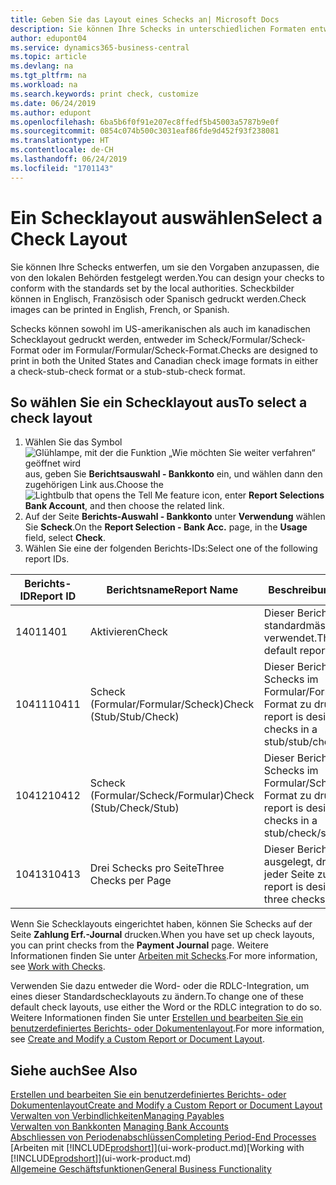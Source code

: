 ```yaml
---
title: Geben Sie das Layout eines Schecks an| Microsoft Docs
description: Sie können Ihre Schecks in unterschiedlichen Formaten entwerfen und drucken, um Standards zu entsprechen.
author: edupont04
ms.service: dynamics365-business-central
ms.topic: article
ms.devlang: na
ms.tgt_pltfrm: na
ms.workload: na
ms.search.keywords: print check, customize
ms.date: 06/24/2019
ms.author: edupont
ms.openlocfilehash: 6ba5b6f0f91e207ec8ffedf5b45003a5787b9e0f
ms.sourcegitcommit: 0854c074b500c3031eaf86fde9d452f93f238081
ms.translationtype: HT
ms.contentlocale: de-CH
ms.lasthandoff: 06/24/2019
ms.locfileid: "1701143"
---
```

# <a name="select-a-check-layout"></a><span data-ttu-id="84789-103">Ein Schecklayout auswählen</span><span class="sxs-lookup"><span data-stu-id="84789-103">Select a Check Layout</span></span>
<span data-ttu-id="84789-104">Sie können Ihre Schecks entwerfen, um sie den Vorgaben anzupassen, die von den lokalen Behörden festgelegt werden.</span><span class="sxs-lookup"><span data-stu-id="84789-104">You can design your checks to conform with the standards set by the local authorities.</span></span> <span data-ttu-id="84789-105">Scheckbilder können in Englisch, Französisch oder Spanisch gedruckt werden.</span><span class="sxs-lookup"><span data-stu-id="84789-105">Check images can be printed in English, French, or Spanish.</span></span>

<span data-ttu-id="84789-106">Schecks können sowohl im US-amerikanischen als auch im kanadischen Schecklayout gedruckt werden, entweder im Scheck/Formular/Scheck-Format oder im Formular/Formular/Scheck-Format.</span><span class="sxs-lookup"><span data-stu-id="84789-106">Checks are designed to print in both the United States and Canadian check image formats in either a check-stub-check format or a stub-stub-check format.</span></span>

## <a name="to-select-a-check-layout"></a><span data-ttu-id="84789-107">So wählen Sie ein Schecklayout aus</span><span class="sxs-lookup"><span data-stu-id="84789-107">To select a check layout</span></span>
1. <span data-ttu-id="84789-108">Wählen Sie das Symbol ![Glühlampe, mit der die Funktion „Wie möchten Sie weiter verfahren“ geöffnet wird](media/ui-search/search_small.png "Wie möchten Sie weiter verfahren?") aus, geben Sie **Berichtsauswahl - Bankkonto** ein, und wählen dann den zugehörigen Link aus.</span><span class="sxs-lookup"><span data-stu-id="84789-108">Choose the ![Lightbulb that opens the Tell Me feature](media/ui-search/search_small.png "Tell me what you want to do") icon, enter **Report Selections Bank Account**, and then choose the related link.</span></span>
2. <span data-ttu-id="84789-109">Auf der Seite **Berichts-Auswahl - Bankkonto** unter **Verwendung** wählen Sie **Scheck**.</span><span class="sxs-lookup"><span data-stu-id="84789-109">On the **Report Selection - Bank Acc.** page, in the **Usage** field, select **Check**.</span></span>
3. <span data-ttu-id="84789-110">Wählen Sie eine der folgenden Berichts-IDs:</span><span class="sxs-lookup"><span data-stu-id="84789-110">Select one of the following report IDs.</span></span>

| <span data-ttu-id="84789-111">Berichts-ID</span><span class="sxs-lookup"><span data-stu-id="84789-111">Report ID</span></span> | <span data-ttu-id="84789-112">Berichtsname</span><span class="sxs-lookup"><span data-stu-id="84789-112">Report Name</span></span> | <span data-ttu-id="84789-113">Beschreibung</span><span class="sxs-lookup"><span data-stu-id="84789-113">Description</span></span> |
| --- | --- | --- |
| <span data-ttu-id="84789-114">1401</span><span class="sxs-lookup"><span data-stu-id="84789-114">1401</span></span> |<span data-ttu-id="84789-115">Aktivieren</span><span class="sxs-lookup"><span data-stu-id="84789-115">Check</span></span> |<span data-ttu-id="84789-116">Dieser Bericht wird standardmässig verwendet.</span><span class="sxs-lookup"><span data-stu-id="84789-116">This is the default report.</span></span> |
| <span data-ttu-id="84789-117">10411</span><span class="sxs-lookup"><span data-stu-id="84789-117">10411</span></span> |<span data-ttu-id="84789-118">Scheck (Formular/Formular/Scheck)</span><span class="sxs-lookup"><span data-stu-id="84789-118">Check (Stub/Stub/Check)</span></span> |<span data-ttu-id="84789-119">Dieser Bericht dient dazu, Schecks im Formular/Formular/Scheck-Format zu drucken.</span><span class="sxs-lookup"><span data-stu-id="84789-119">This report is designed to print checks in a stub/stub/check format.</span></span> |
| <span data-ttu-id="84789-120">10412</span><span class="sxs-lookup"><span data-stu-id="84789-120">10412</span></span> |<span data-ttu-id="84789-121">Scheck (Formular/Scheck/Formular)</span><span class="sxs-lookup"><span data-stu-id="84789-121">Check (Stub/Check/Stub)</span></span> |<span data-ttu-id="84789-122">Dieser Bericht dient dazu, Schecks im Formular/Scheck/Formular-Format zu drucken.</span><span class="sxs-lookup"><span data-stu-id="84789-122">This report is designed to print checks in a stub/check/stub format.</span></span> |
| <span data-ttu-id="84789-123">10413</span><span class="sxs-lookup"><span data-stu-id="84789-123">10413</span></span> |<span data-ttu-id="84789-124">Drei Schecks pro Seite</span><span class="sxs-lookup"><span data-stu-id="84789-124">Three Checks per Page</span></span> |<span data-ttu-id="84789-125">Dieser Bericht ist dafür ausgelegt, drei Schecks auf jeder Seite zu drucken.</span><span class="sxs-lookup"><span data-stu-id="84789-125">This report is designed to print three checks on each page.</span></span> |

<span data-ttu-id="84789-126">Wenn Sie Schecklayouts eingerichtet haben, können Sie Schecks auf der Seite **Zahlung Erf.-Journal** drucken.</span><span class="sxs-lookup"><span data-stu-id="84789-126">When you have set up check layouts, you can print checks from the **Payment Journal** page.</span></span> <span data-ttu-id="84789-127">Weitere Informationen finden Sie unter [Arbeiten mit Schecks](payables-how-work-checks.md).</span><span class="sxs-lookup"><span data-stu-id="84789-127">For more information, see [Work with Checks](payables-how-work-checks.md).</span></span>

<span data-ttu-id="84789-128">Verwenden Sie dazu entweder die Word- oder die RDLC-Integration, um eines dieser Standardschecklayouts zu ändern.</span><span class="sxs-lookup"><span data-stu-id="84789-128">To change one of these default check layouts, use either the Word or the RDLC integration to do so.</span></span> <span data-ttu-id="84789-129">Weitere Informationen finden Sie unter [Erstellen und bearbeiten Sie ein benutzerdefiniertes Berichts- oder Dokumentenlayout](ui-how-create-custom-report-layout.md).</span><span class="sxs-lookup"><span data-stu-id="84789-129">For more information, see [Create and Modify a Custom Report or Document Layout](ui-how-create-custom-report-layout.md).</span></span>

## <a name="see-also"></a><span data-ttu-id="84789-130">Siehe auch</span><span class="sxs-lookup"><span data-stu-id="84789-130">See Also</span></span>
[<span data-ttu-id="84789-131">Erstellen und bearbeiten Sie ein benutzerdefiniertes Berichts- oder Dokumentenlayout</span><span class="sxs-lookup"><span data-stu-id="84789-131">Create and Modify a Custom Report or Document Layout</span></span>](ui-how-create-custom-report-layout.md)  
[<span data-ttu-id="84789-132">Verwalten von Verbindlichkeiten</span><span class="sxs-lookup"><span data-stu-id="84789-132">Managing Payables</span></span>](payables-manage-payables.md)  
<span data-ttu-id="84789-133">[Verwalten von Bankkonten](bank-manage-bank-accounts.md) </span><span class="sxs-lookup"><span data-stu-id="84789-133">[Managing Bank Accounts](bank-manage-bank-accounts.md) </span></span>  
[<span data-ttu-id="84789-134">Abschliessen von Periodenabschlüssen</span><span class="sxs-lookup"><span data-stu-id="84789-134">Completing Period-End Processes</span></span>](year-how-complete-period-end-processes.md)  
<span data-ttu-id="84789-135">[Arbeiten mit [!INCLUDE[prodshort](includes/prodshort.md)]](ui-work-product.md)</span><span class="sxs-lookup"><span data-stu-id="84789-135">[Working with [!INCLUDE[prodshort](includes/prodshort.md)]](ui-work-product.md)</span></span>  
[<span data-ttu-id="84789-136">Allgemeine Geschäftsfunktionen</span><span class="sxs-lookup"><span data-stu-id="84789-136">General Business Functionality</span></span>](ui-across-business-areas.md)
